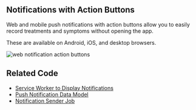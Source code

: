 ## Notifications with Action Buttons

Web and mobile push notifications with action buttons allow you to easily record treatments and symptoms without opening the app.

These are available on Android, iOS, and desktop browsers.

![web notification action buttons](web-notification-action-buttons.png)

## Related Code

- [Service Worker to Display Notifications](../../../apps/fdai/public/app/public/firebase-messaging-sw.js)
- [Push Notification Data Model](//app/Slim/Model/Notifications/PushNotificationData.php)
- [Notification Sender Job](//app/PhpUnitJobs/Reminders/PushNotificationsJob.php)
